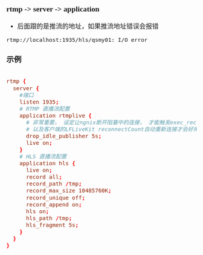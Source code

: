 <span  style="font-family: Simsun,serif; font-size: 17px; ">

### rtmp -> server -> application

- 后面跟的是推流的地址，如果推流地址错误会报错
~~~
rtmp://localhost:1935/hls/qsmy01: I/O error
~~~

### 示例

~~~conf

rtmp {
  server {
    #端口
    listen 1935;
    # RTMP 直播流配置
    application rtmplive {
      # 非常重要， 设定让ngnix断开阻塞中的连接， 才能触发exec_record_done
      # 以及客户端的LFLiveKit reconnectCount自动重新连接才会好用
      drop_idle_publisher 5s;
      live on;
    }
    # HLS 直播流配置
    application hls {
      live on;
      record all;
      record_path /tmp;
      record_max_size 10485760K;
      record_unique off;
      record_append on;
      hls on;
      hls_path /tmp;
      hls_fragment 5s;
    }
  }
}
~~~

</span>